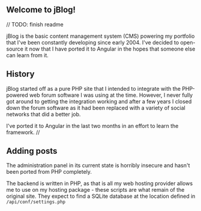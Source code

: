 Welcome to jBlog!
-----------------
// TODO: finish readme

jBlog is the basic content management system (CMS) powering my portfolio that
I've been constantly developing since early 2004. I've decided to open-source it
now that I have ported it to Angular in the hopes that someone else can learn
from it.

History
-------
jBlog started off as a pure PHP site that I intended to integrate with the
PHP-powered web forum software I was using at the time. However, I never fully
got around to getting the integration working and after a few years I closed
down the forum software as it had been replaced with a variety of social
networks that did a better job.

I've ported it to Angular in the last two months in an effort to learn the
framework. //

Adding posts
------------
The administration panel in its current state is horribly insecure and hasn't
been ported from PHP completely.

The backend is written in PHP, as that is all my web hosting provider allows me
to use on my hosting package - these scripts are what remain of the original
site. They expect to find a SQLite database at the location defined in
`/api/conf/settings.php`
